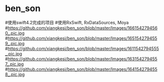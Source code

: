 # ben_son
#使用swift4.2完成的项目
#使用RxSwift, RxDataSources, Moya
#https://github.com/xiangkesi/ben_son/blob/master/Images/1661542794560_.pic.jpg
#https://github.com/xiangkesi/ben_son/blob/master/Images/1651542794559_.pic.jpg
#https://github.com/xiangkesi/ben_son/blob/master/Images/1611542794555_.pic.jpg
#https://github.com/xiangkesi/ben_son/blob/master/Images/1631542794557_.pic.jpg
#https://github.com/xiangkesi/ben_son/blob/master/Images/1641542794558_.pic.jpg
